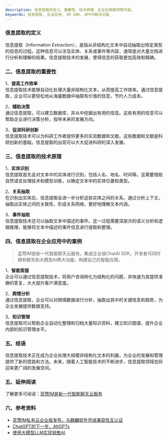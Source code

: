```yaml
---
description: 信息提取的定义、重要性、技术原理、企业应用案例等内容。
keywords: 信息提取, 企业应用, IM SDK, APP内聊天功能
---
```

### 信息提取的定义
信息提取（Information Extraction），是指从非结构化文本中自动抽取出特定类型的信息的过程。这种信息可以涉及实体、关系或事件等内容，通常是对大量文档进行分析和理解的结果。信息提取技术的发展，使得信息的获取更加高效和精确。

### 二、信息提取的重要性
1、**提高工作效率**  
    信息提取技术能够自动化处理大量非结构化文本，从而提高工作效率。通过信息提取，企业可以更轻松地从海量数据中抽取有价值的信息，节约人力成本。

2、**辅助决策**  
    通过信息提取，可以建立数据库，并从中挖掘出有用的信息。这些有用的信息可以帮助企业进行决策分析，指导未来的发展方向。

3、**促进科研创新**  
    信息提取技术可以为科研工作者提供更多的实验数据和文献。这些数据和文献是科研创新的基础，信息提取的出现可以大大促进科研的深入发展。

### 三、信息提取的技术原理
1、**实体识别**  
    信息提取首先会对文本中的实体进行识别，包括人名、地名、时间等。这需要借助自然语言处理技术和模型训练，以确定文本中的实体位置和类型。

2、**关系抽取**  
    在识别出实体后，信息提取会进一步分析这些实体之间的关系。通过分析上下文，抽取出实体之间的关联性，形成关系网络，更好地理解文本内涵。

3、**事件抽取**  
    信息提取技术还可以抽取文本中描述的事件。这一过程需要深层次的语义分析和逻辑推理，能够将文本中描述的事件信息进行提取和整理。

### 四、信息提取在企业应用中的案例
>蓝莺IM是新一代智能聊天云服务。集成企业级ChatAI SDK，开发者可同时拥有聊天和大模型AI两大功能，构建自己的智能应用。

1、**智能客服**  
    企业可以通过信息提取技术，将用户咨询转化为结构化的问题，并快速为其提供准确的答复，大大提升客户满意度。

2、**舆情分析**  
    通过信息提取，企业可以对舆情数据进行分析，抽取出其中的关键信息和趋势，为企业发展提供数据支持。

3、**知识管理**  
    信息提取可以帮助企业自动化整理和归档大量知识资料，建立知识图谱，提升企业内部的知识管理水平。

### 五、结语
信息提取技术正在成为企业处理大规模非结构化文本的利器，为企业的发展和管理提供了新的思路和方法。未来，随着人工智能技术的不断进步，信息提取领域也将迎来更广阔的发展空间。

### 五、延伸阅读
了解更多可阅读：[蓝莺IM是新一代智能聊天云服务](https://www.lanyingim.com/)

### 六、参考资料
- [蓝莺IM私有云企业版发布，与麒麟软件完成兼容性互认证](../articles/product-and-technologies/lanying-im-private-cloud-enterprise-edition-published-and-kylin-os-neocertify.html)
- [ChatGPT的下一步，AltGPTs](../articles/product-and-technologies/The-Next-Steps-for-ChatGPT-AltGPTs.html)
- [使用大模型LLM实现销售AI](../articles/product-and-technologies/Implement-Sales-AI-with-Large-Language-Model.html)
